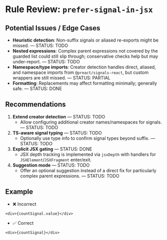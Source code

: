 # Rule Review: `prefer-signal-in-jsx`

## Potential Issues / Edge Cases

- __Heuristic detection__: Non-suffix signals or aliased re-exports might be missed. — STATUS: TODO
- __Nested expressions__: Complex parent expressions not covered by the guarded list could still slip through; conservative checks help but may under-report. — STATUS: TODO
- __Namespace/type imports__: Creator detection handles direct, aliased, and namespace imports from `@preact/signals-react`, but custom wrappers are still missed. — STATUS: PARTIAL
- __Formatting__: Replacements may affect formatting minimally; generally safe. — STATUS: DONE

## Recommendations

1. __Extend creator detection__ — STATUS: TODO
   - Allow configuring additional creator names/namespaces for signals. — STATUS: TODO
2. __TS-aware signal typing__ — STATUS: TODO
   - Optionally use type info to confirm signal types beyond suffix. — STATUS: TODO
3. __Explicit JSX gating__ — STATUS: DONE
   - JSX depth tracking is implemented via `jsxDepth` with handlers for `JSXElement`/`JSXFragment` enter/exit.
4. __Suggestion mode__ — STATUS: TODO
   - Offer an optional suggestion instead of a direct fix for particularly complex parent expressions. — STATUS: TODO

## Example

- ❌ Incorrect

```tsx
<div>{countSignal.value}</div>
```

- ✅ Correct

```tsx
<div>{countSignal}</div>
```
